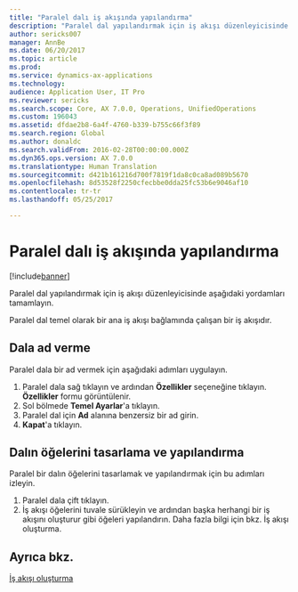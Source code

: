 ```yaml
---
title: "Paralel dalı iş akışında yapılandırma"
description: "Paralel dal yapılandırmak için iş akışı düzenleyicisinde aşağıdaki yordamları tamamlayın."
author: sericks007
manager: AnnBe
ms.date: 06/20/2017
ms.topic: article
ms.prod: 
ms.service: dynamics-ax-applications
ms.technology: 
audience: Application User, IT Pro
ms.reviewer: sericks
ms.search.scope: Core, AX 7.0.0, Operations, UnifiedOperations
ms.custom: 196043
ms.assetid: dfdae2b8-6a4f-4760-b339-b755c66f3f89
ms.search.region: Global
ms.author: donaldc
ms.search.validFrom: 2016-02-28T00:00:00.000Z
ms.dyn365.ops.version: AX 7.0.0
ms.translationtype: Human Translation
ms.sourcegitcommit: d421b161216d700f7819f1da8c0ca8ad089b5670
ms.openlocfilehash: 8d53528f2250cfecbbe0dda25fc53b6e9046af10
ms.contentlocale: tr-tr
ms.lasthandoff: 05/25/2017

---
```


# <a name="configure-a-parallel-branch-in-a-workflow"></a>Paralel dalı iş akışında yapılandırma

[!include[banner](../includes/banner.md)]


Paralel dal yapılandırmak için iş akışı düzenleyicisinde aşağıdaki yordamları tamamlayın.

Paralel dal temel olarak bir ana iş akışı bağlamında çalışan bir iş akışıdır.

## <a name="name-a-branch"></a>Dala ad verme
Paralel dala bir ad vermek için aşağıdaki adımları uygulayın.
1.  Paralel dala sağ tıklayın ve ardından **Özellikler** seçeneğine tıklayın. **Özellikler** formu görüntülenir.
2.  Sol bölmede **Temel Ayarlar**'a tıklayın.
3.  Paralel dal için **Ad** alanına benzersiz bir ad girin.
4.  **Kapat**'a tıklayın.

## <a name="design-and-configure-the-elements-of-a-branch"></a>Dalın öğelerini tasarlama ve yapılandırma
Paralel bir dalın öğelerini tasarlamak ve yapılandırmak için bu adımları izleyin.
1.  Paralel dala çift tıklayın.
2.  İş akışı öğelerini tuvale sürükleyin ve ardından başka herhangi bir iş akışını oluşturur gibi öğeleri yapılandırın. Daha fazla bilgi için bkz. İş akışı oluşturma.



<a name="see-also"></a>Ayrıca bkz.
--------

[İş akışı oluşturma](create-workflow.md)




